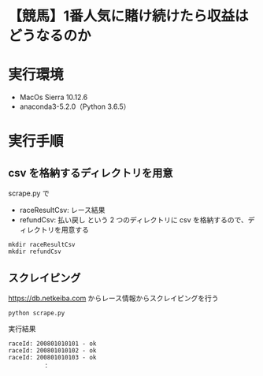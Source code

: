# 【競馬】1番人気に賭け続けたら収益はどうなるのか

# 実行環境
- MacOs Sierra 10.12.6
- anaconda3-5.2.0（Python 3.6.5）

# 実行手順
## csv を格納するディレクトリを用意
scrape.py で
- raceResultCsv: レース結果
- refundCsv: 払い戻し
という 2 つのディレクトリに csv を格納するので、ディレクトリを用意する
```
mkdir raceResultCsv
mkdir refundCsv
```

## スクレイピング
https://db.netkeiba.com からレース情報からスクレイピングを行う
```
python scrape.py
```

実行結果
```
raceId: 200801010101 - ok
raceId: 200801010102 - ok
raceId: 200801010103 - ok
　　　　　　：
```
